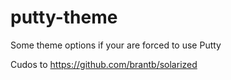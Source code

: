 # putty-theme
Some theme options if your are forced to use Putty


Cudos to https://github.com/brantb/solarized
